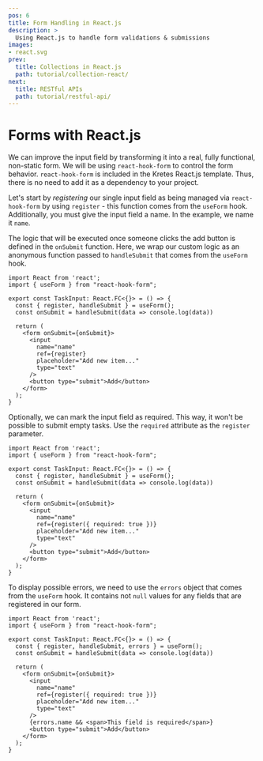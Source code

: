```yaml
---
pos: 6
title: Form Handling in React.js
description: >
  Using React.js to handle form validations & submissions
images:
- react.svg
prev:
  title: Collections in React.js
  path: tutorial/collection-react/
next:
  title: RESTful APIs 
  path: tutorial/restful-api/
---
```


# Forms with React.js

We can improve the input field by transforming it into a real, fully functional, non-static form. We will be using `react-hook-form` to control the form behavior. `react-hook-form` is included in the Kretes React.js template. Thus, there is no need to add it as a dependency to your project.

Let's start by *registering* our single input field as being managed via `react-hook-form` by using `register` - this function comes from the `useForm` hook. Additionally, you must give the input field a name. In the example, we name it `name`.

The logic that will be executed once someone clicks the add button is defined in the `onSubmit` function. Here, we wrap our custom logic as an anonymous function passed to `handleSubmit` that comes from the `useForm` hook.

```tsx{2,5-6,9-10}
import React from 'react';
import { useForm } from "react-hook-form";

export const TaskInput: React.FC<{}> = () => {
  const { register, handleSubmit } = useForm();
  const onSubmit = handleSubmit(data => console.log(data))

  return (
    <form onSubmit={onSubmit}>
      <input
        name="name"
        ref={register}
        placeholder="Add new item..."
        type="text"
      />
      <button type="submit">Add</button>
    </form>
  );
}
```

Optionally, we can mark the input field as required. This way, it won't be possible to submit empty tasks. Use the `required` attribute as the `register` parameter.

```tsx{10}
import React from 'react';
import { useForm } from "react-hook-form";

export const TaskInput: React.FC<{}> = () => {
  const { register, handleSubmit } = useForm();
  const onSubmit = handleSubmit(data => console.log(data))

  return (
    <form onSubmit={onSubmit}>
      <input
        name="name"
        ref={register({ required: true })}
        placeholder="Add new item..."
        type="text"
      />
      <button type="submit">Add</button>
    </form>
  );
}
```

To display possible errors, we need to use the `errors` object that comes from the `useForm` hook. It contains not `null` values for any fields that are registered in our form.


```tsx{5,11}
import React from 'react';
import { useForm } from "react-hook-form";

export const TaskInput: React.FC<{}> = () => {
  const { register, handleSubmit, errors } = useForm();
  const onSubmit = handleSubmit(data => console.log(data))

  return (
    <form onSubmit={onSubmit}>
      <input
        name="name"
        ref={register({ required: true })}
        placeholder="Add new item..."
        type="text"
      />
      {errors.name && <span>This field is required</span>}
      <button type="submit">Add</button>
    </form>
  );
}
```
